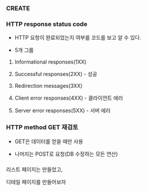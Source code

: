 ### CREATE

### HTTP response status code

- HTTP 요청이 완료되었는지 여부를 코드를 보고 알 수 있다.

- 5개 그룹

1. Informational responses(1XX)

2. Successful responses(2XX) - 성공

3. Redirection messages(3XX)

4. Client error responses(4XX) - 클라이언트 에러

5. Server error responses(5XX) - 서버 에러

### HTTP method GET 재검토

- GET은 데이터를 얻을 때만 사용

- 나머지는 POST로 요청(DB 수정하는 모든 연산)


### 

리스트 페이지는 만들었고,

디테일 페이지를 만들어보자

